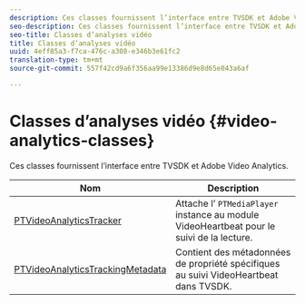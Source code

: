 ```yaml
---
description: Ces classes fournissent l’interface entre TVSDK et Adobe Video Analytics.
seo-description: Ces classes fournissent l’interface entre TVSDK et Adobe Video Analytics.
seo-title: Classes d’analyses vidéo
title: Classes d’analyses vidéo
uuid: 4eff85a3-f7ca-476c-a308-e346b3e61fc2
translation-type: tm+mt
source-git-commit: 557f42cd9a6f356aa99e13386d9e8d65e043a6af

---
```



# Classes d’analyses vidéo {#video-analytics-classes}

Ces classes fournissent l’interface entre TVSDK et Adobe Video Analytics.

| **Nom** | **Description** |
|---|---|
| [PTVideoAnalyticsTracker](https://help.adobe.com/en_US/primetime/api/psdk/vhl_tvsdk_ios/Classes/PTVideoAnalyticsTracker.html) | Attache l’ `PTMediaPlayer` instance au module VideoHeartbeat pour le suivi de la lecture. |
| [PTVideoAnalyticsTrackingMetadata](https://help.adobe.com/en_US/primetime/api/psdk/vhl_tvsdk_ios/Classes/PTVideoAnalyticsTrackingMetadata.html) | Contient des métadonnées de propriété spécifiques au suivi VideoHeartbeat dans TVSDK. |